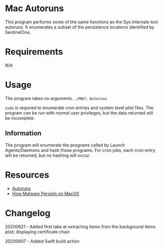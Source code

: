 # Mac Autoruns
This program performs some of the same functions as the Sys Internals tool autoruns. It enumerates a subset of the persistence locations identified by SentinelOne.

# Requirements
N/A
# Usage

The program takes no arguments.
`./MAC\ Autoruns`

`sudo` is required to enumerate cron entries and system level plist files. The program can be run with normal user privileges, but the data returned will be incomplete.

## Information

The program will enumerate the programs called by Launch Agents/Daemons and hash those programs. For cron jobs, each cron entry will be returned, but no hashing will occur.

# Resources
* [Autoruns](https://docs.microsoft.com/en-us/sysinternals/downloads/autoruns)
* [How Malware Persists on MacOS](https://www.sentinelone.com/blog/how-malware-persists-on-macos/)

# Changelog
20200621 - Added first take at extracting items from the background items plist; displaying certificate chain

20200607 - Added Swift build action
